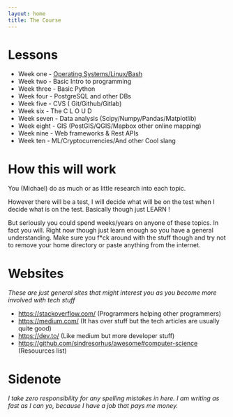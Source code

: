 ```yaml
---
layout: home
title: The Course
---
```


# Lessons
* Week one - [Operating Systems/Linux/Bash](/week_one_os_nix_bash.md)
* Week two - Basic Intro to programming
* Week three - Basic Python
* Week four - PostgreSQL and other DBs
* Week five - CVS ( Git/Github/Gitlab)
* Week six - The C L O U D
* Week seven - Data analysis (Scipy/Numpy/Pandas/Matplotlib)
* Week eight - GIS (PostGIS/QGIS/Mapbox other online mapping)
* Week nine - Web frameworks & Rest APIs
* Week ten - ML/Cryptocurrencies/And other Cool slang

# How this will work
You (Michael) do as much or as little research into each topic.

However there will be a test, I will decide what will be on the test when I decide what is on the test.
Basically though just LEARN ! 

But seriously you could spend weeks/years on anyone of these topics. In fact you will. Right now though just learn enough so you have a general understanding. Make sure you f*ck around with the stuff though and try not to remove your home directory or paste anything from the internet.

# Websites
*These are just general sites that might interest you as you become more involved with tech stuff*
- <https://stackoverflow.com/> (Programmers helping other programmers)
- <https://medium.com/> (It has over stuff but the tech articles are usually quite good)
- <https://dev.to/> (Like medium but more developer stuff)
- <https://github.com/sindresorhus/awesome#computer-science> (Resouurces list)

# Sidenote
_I take zero responsibility for any spelling mistakes in here. I am writing as fast as I can yo, because I have a job that pays me money._

